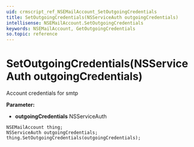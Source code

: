 ```yaml
---
uid: crmscript_ref_NSEMailAccount_SetOutgoingCredentials
title: SetOutgoingCredentials(NSServiceAuth outgoingCredentials)
intellisense: NSEMailAccount.SetOutgoingCredentials
keywords: NSEMailAccount, GetOutgoingCredentials
so.topic: reference
---
```


# SetOutgoingCredentials(NSServiceAuth outgoingCredentials)

Account credentials for smtp

**Parameter:** 
 - **outgoingCredentials** NSServiceAuth

```crmscript
NSEMailAccount thing;
NSServiceAuth outgoingCredentials;
thing.SetOutgoingCredentials(outgoingCredentials);
```

